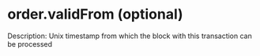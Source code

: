 # order.validFrom (optional)

Description: Unix timestamp from which the block with this transaction can be processed